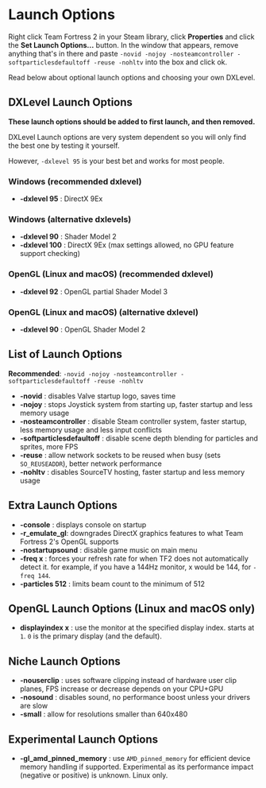 # Launch Options

Right click Team Fortress 2 in your Steam library, click **Properties** and
click the **Set Launch Options...** button. In the window that appears, remove
anything that's in there and paste
`-novid -nojoy -nosteamcontroller -softparticlesdefaultoff -reuse -nohltv` into
the box and click ok.

Read below about optional launch options and choosing your own DXLevel.

## DXLevel Launch Options
**These launch options should be added to first launch, and then removed.**

DXLevel Launch options are very system dependent so you will only find the best one by testing it yourself.

However, `-dxlevel 95` is your best bet and works for most people.

### Windows (recommended dxlevel)
* **-dxlevel 95** : DirectX 9Ex

### Windows (alternative dxlevels)
* **-dxlevel 90** : Shader Model 2
* **-dxlevel 100** : DirectX 9Ex (max settings allowed, no GPU feature support checking)

### OpenGL (Linux and macOS) (recommended dxlevel)
* **-dxlevel 92** : OpenGL partial Shader Model 3

### OpenGL (Linux and macOS) (alternative dxlevel)
* **-dxlevel 90** : OpenGL Shader Model 2

## List of Launch Options
**Recommended**: `-novid -nojoy -nosteamcontroller -softparticlesdefaultoff -reuse -nohltv`

* **-novid** : disables Valve startup logo, saves time
* **-nojoy** : stops Joystick system from starting up, faster startup and less memory usage
* **-nosteamcontroller** : disable Steam controller system, faster startup, less memory usage and less input conflicts
* **-softparticlesdefaultoff** : disable scene depth blending for particles and sprites, more FPS
* **-reuse** :  allow network sockets to be reused when busy (sets `SO_REUSEADDR`), better network performance
* **-nohltv** : disables SourceTV hosting, faster startup and less memory usage

## Extra Launch Options
* **-console** : displays console on startup
* **-r_emulate_gl**: downgrades DirectX graphics features to what Team Fortress 2's OpenGL supports
* **-nostartupsound** : disable game music on main menu
* **-freq x** : forces your refresh rate for when TF2 does not automatically detect it. for example, if you have a 144Hz monitor, x would be 144, for `-freq 144`.
* **-particles 512** : limits beam count to the minimum of 512

## OpenGL Launch Options (Linux and macOS only)
* **displayindex x** : use the monitor at the specified display index. starts at `1`. `0` is the primary display (and the default).

## Niche Launch Options
* **-nouserclip** : uses software clipping instead of hardware user clip planes, FPS increase or decrease depends on your CPU+GPU
* **-nosound** : disables sound, no performance boost unless your drivers are slow
* **-small** : allow for resolutions smaller than 640x480

## Experimental Launch Options
* **-gl_amd_pinned_memory** : use `AMD_pinned_memory` for efficient device memory handling if supported. Experimental as its performance impact (negative or positive) is unknown. Linux only.
